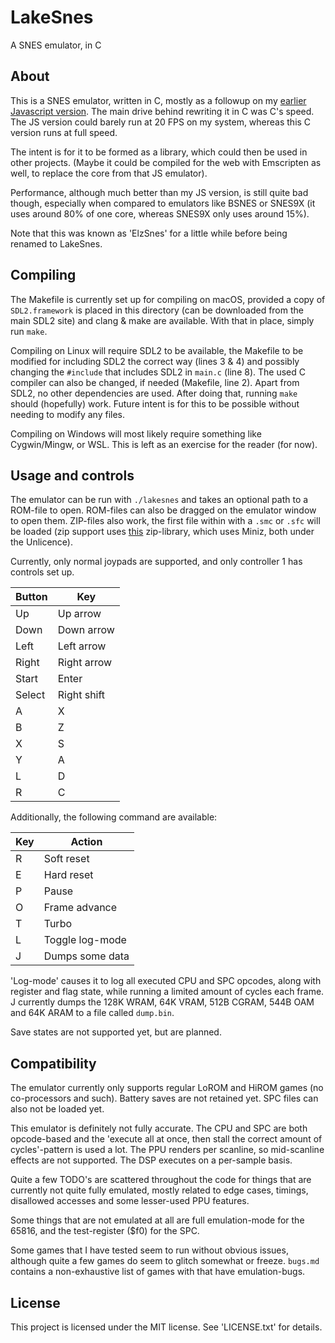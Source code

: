 # LakeSnes
A SNES emulator, in C

## About

This is a SNES emulator, written in C, mostly as a followup on my [earlier Javascript version](https://github.com/elzo-d/SnesJs). The main drive behind rewriting it in C was C's speed. The JS version could barely run at 20 FPS on my system, whereas this C version runs at full speed.

The intent is for it to be formed as a library, which could then be used in other projects. (Maybe it could be compiled for the web with Emscripten as well, to replace the core from that JS emulator).

Performance, although much better than my JS version, is still quite bad though, especially when compared to emulators like BSNES or SNES9X (it uses around 80% of one core, whereas SNES9X only uses around 15%).

Note that this was known as 'ElzSnes' for a little while before being renamed to LakeSnes.

## Compiling

The Makefile is currently set up for compiling on macOS, provided a copy of `SDL2.framework` is placed in this directory (can be downloaded from the main SDL2 site) and clang & make are available. With that in place, simply run `make`.

Compiling on Linux will require SDL2 to be available, the Makefile to be modified for including SDL2 the correct way (lines 3 & 4) and possibly changing the `#include` that includes SDL2 in `main.c` (line 8). The used C compiler can also be changed, if needed (Makefile, line 2). Apart from SDL2, no other dependencies are used. After doing that, running `make` should (hopefully) work. Future intent is for this to be possible without needing to modify any files.

Compiling on Windows will most likely require something like Cygwin/Mingw, or WSL. This is left as an exercise for the reader (for now).

## Usage and controls

The emulator can be run with `./lakesnes` and takes an optional path to a ROM-file to open. ROM-files can also be dragged on the emulator window to open them. ZIP-files also work, the first file within with a `.smc` or `.sfc` will be loaded (zip support uses [this](https://github.com/kuba--/zip) zip-library, which uses Miniz, both under the Unlicence).

Currently, only normal joypads are supported, and only controller 1 has controls set up.

| Button | Key         |
| ------ | ----------- |
| Up     | Up arrow    |
| Down   | Down arrow  |
| Left   | Left arrow  |
| Right  | Right arrow |
| Start  | Enter       |
| Select | Right shift |
| A      | X           |
| B      | Z           |
| X      | S           |
| Y      | A           |
| L      | D           |
| R      | C           |

Additionally, the following command are available:

| Key | Action          |
| --- | --------------- |
| R   | Soft reset      |
| E   | Hard reset      |
| P   | Pause           |
| O   | Frame advance   |
| T   | Turbo           |
| L   | Toggle log-mode |
| J   | Dumps some data |

'Log-mode' causes it to log all executed CPU and SPC opcodes, along with register and flag state, while running a limited amount of cycles each frame.
J currently dumps the 128K WRAM, 64K VRAM, 512B CGRAM, 544B OAM and 64K ARAM to a file called `dump.bin`.

Save states are not supported yet, but are planned.

## Compatibility

The emulator currently only supports regular LoROM and HiROM games (no co-processors and such).
Battery saves are not retained yet. SPC files can also not be loaded yet.

This emulator is definitely not fully accurate. The CPU and SPC are both opcode-based and the 'execute all at once, then stall the correct amount of cycles'-pattern is used a lot. The PPU renders per scanline, so mid-scanline effects are not supported. The DSP executes on a per-sample basis.

Quite a few TODO's are scattered throughout the code for things that are currently not quite fully emulated, mostly related to edge cases, timings, disallowed accesses and some lesser-used PPU features.

Some things that are not emulated at all are full emulation-mode for the 65816, and the test-register ($f0) for the SPC.

Some games that I have tested seem to run without obvious issues, although quite a few games do seem to glitch somewhat or freeze. `bugs.md` contains a non-exhaustive list of games with that have emulation-bugs.

## License

This project is licensed under the MIT license. See 'LICENSE.txt' for details.
